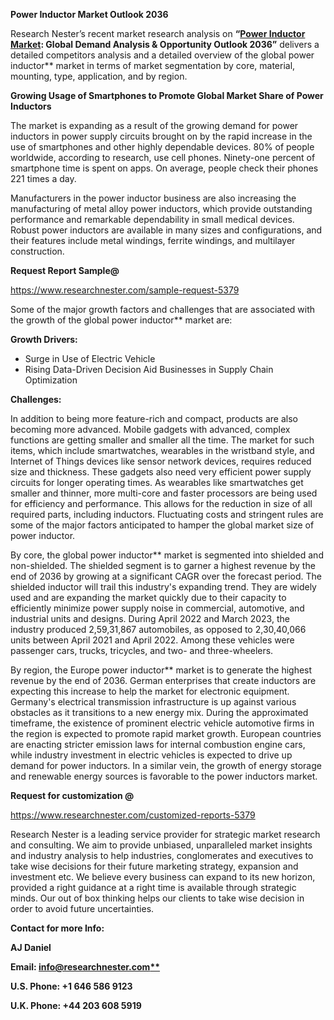 ﻿**Power Inductor Market Outlook 2036**

Research Nester’s recent market research analysis on **“[Power Inductor Market](https://www.researchnester.com/reports/power-inductor-market/5379): Global Demand Analysis & Opportunity Outlook 2036”** delivers a detailed competitors analysis and a detailed overview of the global power inductor** market in terms of market segmentation by core, material, mounting, type, application, and by region.  

**Growing Usage of Smartphones to Promote Global Market Share of Power Inductors**

The market is expanding as a result of the growing demand for power inductors in power supply circuits brought on by the rapid increase in the use of smartphones and other highly dependable devices. 80% of people worldwide, according to research, use cell phones. Ninety-one percent of smartphone time is spent on apps. On average, people check their phones 221 times a day.

Manufacturers in the power inductor business are also increasing the manufacturing of metal alloy power inductors, which provide outstanding performance and remarkable dependability in small medical devices. Robust power inductors are available in many sizes and configurations, and their features include metal windings, ferrite windings, and multilayer construction.

**Request Report Sample@** 

<https://www.researchnester.com/sample-request-5379> 

Some of the major growth factors and challenges that are associated with the growth of the global power inductor** market are:

**Growth Drivers:**

- Surge in Use of Electric Vehicle
- Rising Data-Driven Decision Aid Businesses in Supply Chain Optimization

**Challenges:**

In addition to being more feature-rich and compact, products are also becoming more advanced. Mobile gadgets with advanced, complex functions are getting smaller and smaller all the time. The market for such items, which include smartwatches, wearables in the wristband style, and Internet of Things devices like sensor network devices, requires reduced size and thickness. These gadgets also need very efficient power supply circuits for longer operating times. As wearables like smartwatches get smaller and thinner, more multi-core and faster processors are being used for efficiency and performance. This allows for the reduction in size of all required parts, including inductors. Fluctuating costs and stringent rules are some of the major factors anticipated to hamper the global market size of power inductor. 

By core, the global power inductor** market is segmented into shielded and non-shielded. The shielded segment is to garner a highest revenue by the end of 2036 by growing at a significant CAGR over the forecast period. The shielded inductor will trail this industry's expanding trend. They are widely used and are expanding the market quickly due to their capacity to efficiently minimize power supply noise in commercial, automotive, and industrial units and designs. During April 2022 and March 2023, the industry produced 2,59,31,867 automobiles, as opposed to 2,30,40,066 units between April 2021 and April 2022. Among these vehicles were passenger cars, trucks, tricycles, and two- and three-wheelers. 

By region, the Europe power inductor** market is to generate the highest revenue by the end of 2036. German enterprises that create inductors are expecting this increase to help the market for electronic equipment. Germany's electrical transmission infrastructure is up against various obstacles as it transitions to a new energy mix. During the approximated timeframe, the existence of prominent electric vehicle automotive firms in the region is expected to promote rapid market growth. European countries are enacting stricter emission laws for internal combustion engine cars, while industry investment in electric vehicles is expected to drive up demand for power inductors. In a similar vein, the growth of energy storage and renewable energy sources is favorable to the power inductors market.

**Request for customization @**

<https://www.researchnester.com/customized-reports-5379> 

Research Nester is a leading service provider for strategic market research and consulting. We aim to provide unbiased, unparalleled market insights and industry analysis to help industries, conglomerates and executives to take wise decisions for their future marketing strategy, expansion and investment etc. We believe every business can expand to its new horizon, provided a right guidance at a right time is available through strategic minds. Our out of box thinking helps our clients to take wise decision in order to avoid future uncertainties.

**Contact for more Info:**

**AJ Daniel**

**Email: [info@researchnester.com**](mailto:info@researchnester.com)**

**U.S. Phone: +1 646 586 9123** 

**U.K. Phone: +44 203 608 5919**

